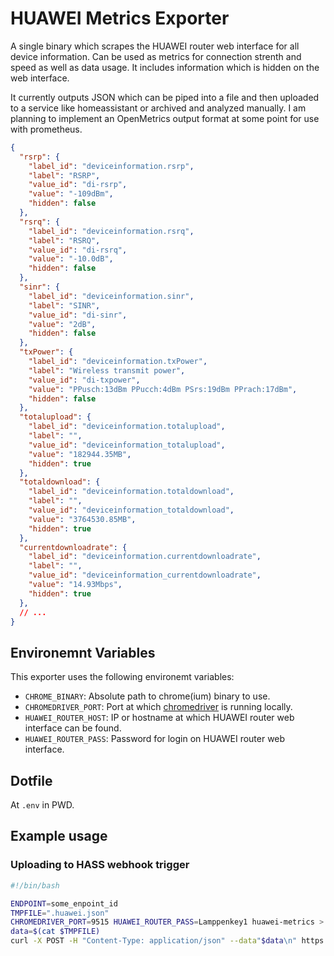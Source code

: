 # HUAWEI Metrics Exporter

A single binary which scrapes the HUAWEI router web interface for all device information. Can be used as metrics for connection strenth and speed as well as data usage. It includes information which is hidden on the web interface.

It currently outputs JSON which can be piped into a file and then uploaded to a service like homeassistant or archived and analyzed manually. I am planning to implement an OpenMetrics output format at some point for use with prometheus.

```json
{
  "rsrp": {
    "label_id": "deviceinformation.rsrp",
    "label": "RSRP",
    "value_id": "di-rsrp",
    "value": "-109dBm",
    "hidden": false
  },
  "rsrq": {
    "label_id": "deviceinformation.rsrq",
    "label": "RSRQ",
    "value_id": "di-rsrq",
    "value": "-10.0dB",
    "hidden": false
  },
  "sinr": {
    "label_id": "deviceinformation.sinr",
    "label": "SINR",
    "value_id": "di-sinr",
    "value": "2dB",
    "hidden": false
  },
  "txPower": {
    "label_id": "deviceinformation.txPower",
    "label": "Wireless transmit power",
    "value_id": "di-txpower",
    "value": "PPusch:13dBm PPucch:4dBm PSrs:19dBm PPrach:17dBm",
    "hidden": false
  },
  "totalupload": {
    "label_id": "deviceinformation.totalupload",
    "label": "",
    "value_id": "deviceinformation_totalupload",
    "value": "182944.35MB",
    "hidden": true
  },
  "totaldownload": {
    "label_id": "deviceinformation.totaldownload",
    "label": "",
    "value_id": "deviceinformation_totaldownload",
    "value": "3764530.85MB",
    "hidden": true
  },
  "currentdownloadrate": {
    "label_id": "deviceinformation.currentdownloadrate",
    "label": "",
    "value_id": "deviceinformation_currentdownloadrate",
    "value": "14.93Mbps",
    "hidden": true
  },
  // ...
}
```

## Environemnt Variables

This exporter uses the following environemt variables:

- `CHROME_BINARY`: Absolute path to chrome(ium) binary to use.
- `CHROMEDRIVER_PORT`: Port at which [chromedriver][chromedriver] is running locally.
- `HUAWEI_ROUTER_HOST`: IP or hostname at which HUAWEI router web interface can be found.
- `HUAWEI_ROUTER_PASS`: Password for login on HUAWEI router web interface.

## Dotfile

At `.env` in PWD.

[chromedriver]: https://chromedriver.chromium.org/

## Example usage

### Uploading to HASS webhook trigger

```sh
#!/bin/bash

ENDPOINT=some_enpoint_id
TMPFILE=".huawei.json"
CHROMEDRIVER_PORT=9515 HUAWEI_ROUTER_PASS=Lamppenkey1 huawei-metrics > $TMPFILE
data=$(cat $TMPFILE)
curl -X POST -H "Content-Type: application/json" --data"$data\n" https://hass.local/api/webhook/$ENDPOINT
```